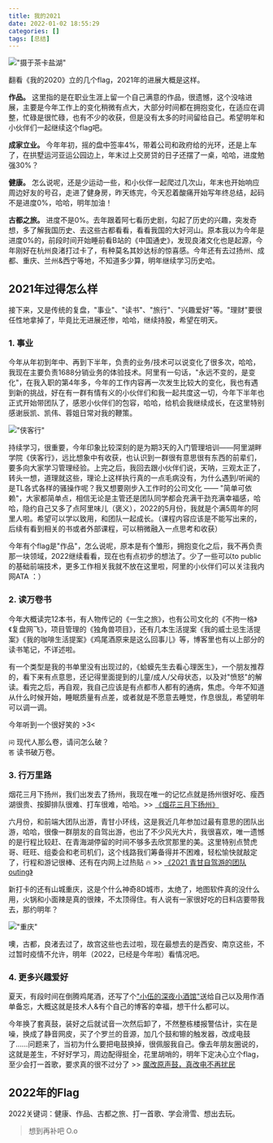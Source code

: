 ```yaml
---
title: 我的2021
date: 2022-01-02 18:55:29
categories: []
tags: [总结]
---
```


!["摄于茶卡盐湖"](https://wyy-static.oss-cn-guangzhou.aliyuncs.com/xx/qinghaihu/19.png)

翻看《我的2020》立的几个flag，2021年的进展大概是这样。

**作品。** 这里指的是在职业生涯上留一个自己满意的作品，很遗憾，这个没啥进展，主要是今年工作上的变化稍微有点大，大部分时间都在拥抱变化，在适应在调整，忙碌是很忙碌，也有不少的收获，但是没有太多的时间留给自己。希望明年和小伙伴们一起继续这个flag吧。

**成家立业。** 今年年初，摇的盘中签率4%，带着公司和政府给的光环，还是上车了，在拱墅运河亚运公园边上，年末过上交房贷的日子还摆了一桌，哈哈，进度勉强30%？

**健康。** 怎么说呢，还是少运动一些，和小伙伴一起爬过几次山，年末也开始响应周边好友的号召，走进了健身房，昨天练完，今天忍着酸痛开始写年终总结，起码不是进度0%，哈哈，明年加油！

**古都之旅。** 进度不是0%。去年跟着阿七看历史剧，勾起了历史的兴趣，突发奇想，多了解我国历史、去这些古都看看，看看我国的大好河山。原本我以为今年是进度0%的，前段时间开始睡前看B站的《中国通史》，发现良渚文化也是起源，今年刚好在杭州良渚打过卡了，有种莫名其妙达标的惊喜感。今年还有去过扬州、成都、重庆、兰州&西宁等地，不知道多少算，明年继续学习历史哈。

## 2021年过得怎么样

接下来，又是传统的复盘，"事业"、"读书"、"旅行"、"兴趣爱好"等。"理财"要很任性地拿掉了，毕竟比无进展还惨，哈哈，继续持股，希望在明天。

### 1. 事业

今年从年初到年中、再到下半年，负责的业务/技术可以说变化了很多次，哈哈，我现在主要负责1688分销业务的体验技术。阿里有一句话，"永远不变的，是变化"，在我入职的第4年多，今年的工作内容再一次发生比较大的变化，我也有遇到新的挑战，好在有一群有情有义的小伙伴们和我一起共度这一切，今年下半年也正式开始带团队了，感恩小伙伴们的包容，哈哈，给机会我继续成长，在这里特别感谢辰凯、凯伟、蓉姐日常对我的鞭策。

!["侠客行"](https://wyy-static.oss-cn-guangzhou.aliyuncs.com/xx/8938CBD3-2137-40E3-9F00-D6D168E57E96.jpeg)

持续学习，很重要，今年印象比较深刻的是为期3天的入门管理培训——阿里湖畔学院《侠客行》，远比想象中有收获，也认识到一群很有意思很有东西的前辈们，要多向大家学习管理经验。上完之后，我回去跟小伙伴们说，天呐，三观太正了，转头一想，道理就这些，理论上这样执行真的一点毛病没有，为什么遇到/听闻的是TL各式各样的骚操作呢？我又想要刚步入工作时的公司文化 —— "简单可依赖"，大家都简单点，相信无论是主管还是团队同学都会充满干劲充满幸福感，哈哈，隐约自己又多了点阿里味儿（褒义），2022的5月份，我就是个满5周年的阿里人啦。希望可以学以致用，和团队一起成长。（课程内容应该是不能写出来的，后续有看到相关的书或者外部课程，可以稍微融入一点思考和收获）

今年有个flag是"作品"，怎么说呢，原本是有个雏形，拥抱变化之后，我不再负责那一块领域，2022继续看看，现在也有点初步的想法了。少了一些可以to public的基础前端技术，更多工作相关我就不放在这里啦，阿里的小伙伴们可以关注我内网ATA ：）

### 2. 读万卷书

今年大概读完12本书，有人物传记的《一生之旅》，也有公司文化的《不拘一格》《复盘网飞》，项目管理的《独角兽项目》，还有几本生活提案《我的威士忌生活提案》《我的咖啡生活提案》《鸡尾酒原来是这么回事儿》等，博客里也有以上部分的读书笔记，不详述啦。

有一个类型是我的书单里没有出现过的，《蛤蟆先生去看心理医生》，一个朋友推荐的，看下来有点意思，还记得里面提到的儿童/成人/父母状态，以及对"愤怒"的解读。看完之后，再自观，我自己应该是有点都市人都有的通病，焦虑。今年不知道从什么时候开始，睡眠质量有点差，或者就是不愿意去睡觉，作息很乱，希望明年可以调一调。

今年听到一个很好笑的 >3<

`问` 现代人那么卷，请问怎么破？  
`答` 读书破万卷。


### 3. 行万里路

烟花三月下扬州，我们出发去了扬州，我现在唯一的记忆点就是扬州很好吃、瘦西湖很贵、按脚排队很难、打车很难，哈哈。>> [《烟花三月下扬州》](https://wuyuying.com/yangzhou)

六月份，和前端大团队出游，青甘小环线，这是我近几年参加过最有意思的团队出游，哈哈，很像一群朋友的自驾出游，也出了不少风光大片，我很喜欢，唯一遗憾的是行程比较赶、在青海湖停留的时间不够多去欣赏那里的美。这里特别点赞虎哥、旺旺、组委会和老司机们，这个线路我们筹备得并不困难，轻松愉快就敲定了，行程和游记很棒、还有在内网上过热贴 🔥 >> [《2021 青甘自驾游的团队outing》](https://wuyuying.com/2021-qinghaihu)

新打卡的还有山城重庆，这是个什么神奇8D城市，太绝了，地图软件真的没什么用，火锅和小面辣是真的很辣，不太顶得住。有人说有一家很好吃的日料店要带我去，那约明年？

!["重庆"](https://wyy-static.oss-cn-guangzhou.aliyuncs.com/xx/1D355571-EB0C-435D-AC4A-0310FCFBBB1F.jpeg)

噢，古都，良渚去过了，故宫这些也去过啦，现在最想去的是西安、南京这些，不过暂时疫情不允许，明年（2022，已经是今年啦）看情况吧。

### 4. 更多兴趣爱好

夏天，有段时间在倒腾鸡尾酒，还写了个["小伍的深夜小酒馆"](https://wuyuying.com/cocktail)送给自己以及用作酒单备忘，大概这就是技术人&有个自己的博客的幸福，想干什么都可以。

今年换了套真鼓，装好之后就试音一次然后卸了，不然整栋楼报警估计，实在是噪，换成了静音网皮，买了个罗兰的音源，加几个鼓和镲的触发器，改成电鼓了……问题来了，当初为什么要把电鼓换掉，很佩服我自己。像去年朋友圈说的，这就是差生，不好好学习，周边配得挺全，花里胡哨的，明年下定决心立个flag，至少会打一首歌，要求真的很不过分了 >> [魔改原声鼓，真改电不再扰民](https://wuyuying.com/acoustic-to-electronic-drumkit)

## 2022年的Flag

2022关键词：健康、作品、古都之旅、打一首歌、学会滑雪、想出去玩。

> 想到再补吧 O.o